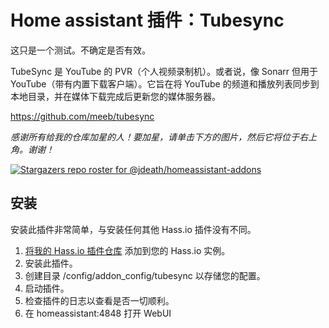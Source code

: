 # Home assistant 插件：Tubesync

这只是一个测试。不确定是否有效。

TubeSync 是 YouTube 的 PVR（个人视频录制机）。或者说，像 Sonarr 但用于 YouTube（带有内置下载客户端）。它旨在将 YouTube 的频道和播放列表同步到本地目录，并在媒体下载完成后更新您的媒体服务器。

https://github.com/meeb/tubesync

_感谢所有给我的仓库加星的人！要加星，请单击下方的图片，然后它将位于右上角。谢谢！_

[![Stargazers repo roster for @jdeath/homeassistant-addons](https://reporoster.com/stars/jdeath/homeassistant-addons)](https://github.com/jdeath/homeassistant-addons/stargazers)


## 安装

安装此插件非常简单，与安装任何其他 Hass.io 插件没有不同。

1. [将我的 Hass.io 插件仓库][repository] 添加到您的 Hass.io 实例。
1. 安装此插件。
1. 创建目录 /config/addon_config/tubesync 以存储您的配置。
1. 启动插件。
1. 检查插件的日志以查看是否一切顺利。
1. 在 homeassistant:4848 打开 WebUI


[repository]: https://github.com/jdeath/homeassistant-addons